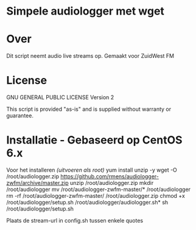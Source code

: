 Simpele audiologger met wget
=================

Over
=====
Dit script neemt audio live streams op.
Gemaakt voor ZuidWest FM

License
=======
GNU GENERAL PUBLIC LICENSE Version 2

This script is provided "as-is" and is supplied without warranty or guarantee.

Installatie - Gebaseerd op CentOS 6.x
============
Voor het installeren *(uitvoeren als root)*
  yum install unzip -y
  wget -O /root/audiologger.zip https://github.com/rmens/audiologger-zwfm/archive/master.zip 
  unzip /root/audiologger.zip
  mkdir /root/audiologger
  mv /root/audiologger-zwfm-master/* /root/audiologger
  rm -rf /root/audiologger-zwfm-master/ /root/audiologger.zip
  chmod +x /root/audiologger/setup.sh /root/audiologger/audiologger.sh* 
  sh /root/audiologger/setup.sh

Plaats de stream-url in config.sh tussen enkele quotes
